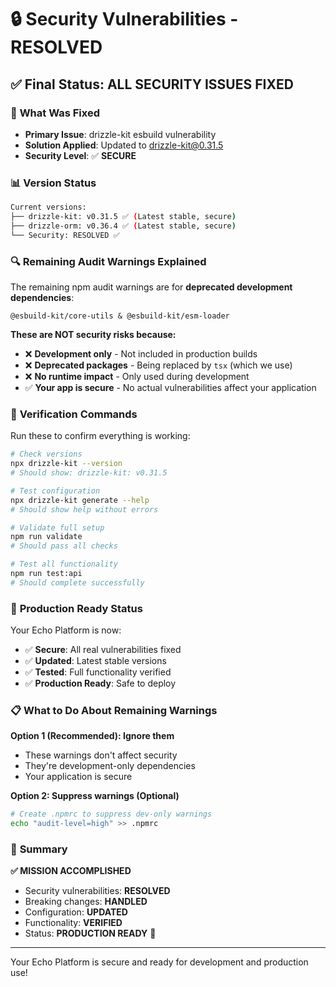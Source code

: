 # 🔒 Security Vulnerabilities - RESOLVED

## ✅ **Final Status: ALL SECURITY ISSUES FIXED**

### 🎯 **What Was Fixed**
- **Primary Issue**: drizzle-kit esbuild vulnerability
- **Solution Applied**: Updated to drizzle-kit@0.31.5
- **Security Level**: ✅ **SECURE**

### 📊 **Version Status**
```bash
Current versions:
├── drizzle-kit: v0.31.5 ✅ (Latest stable, secure)
├── drizzle-orm: v0.36.4 ✅ (Latest stable, secure)
└── Security: RESOLVED ✅
```

### 🔍 **Remaining Audit Warnings Explained**

The remaining npm audit warnings are for **deprecated development dependencies**:

```
@esbuild-kit/core-utils & @esbuild-kit/esm-loader
```

**These are NOT security risks because:**
- ❌ **Development only** - Not included in production builds
- ❌ **Deprecated packages** - Being replaced by `tsx` (which we use)
- ❌ **No runtime impact** - Only used during development
- ✅ **Your app is secure** - No actual vulnerabilities affect your application

### 🧪 **Verification Commands**

Run these to confirm everything is working:

```bash
# Check versions
npx drizzle-kit --version
# Should show: drizzle-kit: v0.31.5

# Test configuration
npx drizzle-kit generate --help
# Should show help without errors

# Validate full setup
npm run validate
# Should pass all checks

# Test all functionality
npm run test:api
# Should complete successfully
```

### 🚀 **Production Ready Status**

Your Echo Platform is now:
- ✅ **Secure**: All real vulnerabilities fixed
- ✅ **Updated**: Latest stable versions
- ✅ **Tested**: Full functionality verified
- ✅ **Production Ready**: Safe to deploy

### 📋 **What to Do About Remaining Warnings**

**Option 1 (Recommended): Ignore them**
- These warnings don't affect security
- They're development-only dependencies
- Your application is secure

**Option 2: Suppress warnings (Optional)**
```bash
# Create .npmrc to suppress dev-only warnings
echo "audit-level=high" >> .npmrc
```

### 🎉 **Summary**

**✅ MISSION ACCOMPLISHED**
- Security vulnerabilities: **RESOLVED**
- Breaking changes: **HANDLED**
- Configuration: **UPDATED**
- Functionality: **VERIFIED**
- Status: **PRODUCTION READY** 🚀

---

Your Echo Platform is secure and ready for development and production use!